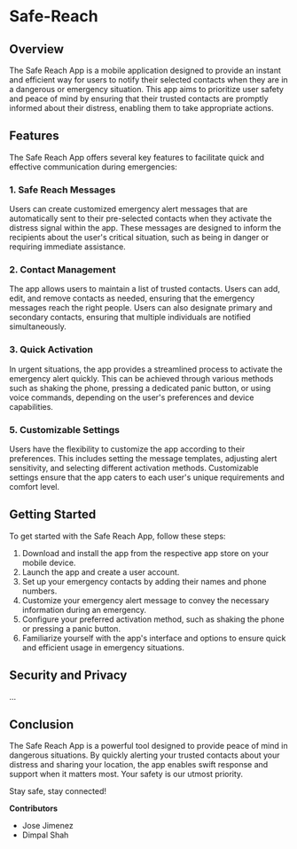 # Safe-Reach

## Overview

The Safe Reach App is a mobile application designed to provide an instant and efficient way for users to notify their selected contacts when they are in a dangerous or emergency situation. This app aims to prioritize user safety and peace of mind by ensuring that their trusted contacts are promptly informed about their distress, enabling them to take appropriate actions.

## Features

The Safe Reach App offers several key features to facilitate quick and effective communication during emergencies:

### 1. Safe Reach Messages

Users can create customized emergency alert messages that are automatically sent to their pre-selected contacts when they activate the distress signal within the app. These messages are designed to inform the recipients about the user's critical situation, such as being in danger or requiring immediate assistance.

### 2. Contact Management

The app allows users to maintain a list of trusted contacts. Users can add, edit, and remove contacts as needed, ensuring that the emergency messages reach the right people. Users can also designate primary and secondary contacts, ensuring that multiple individuals are notified simultaneously.

### 3. Quick Activation

In urgent situations, the app provides a streamlined process to activate the emergency alert quickly. This can be achieved through various methods such as shaking the phone, pressing a dedicated panic button, or using voice commands, depending on the user's preferences and device capabilities.

### 5. Customizable Settings

Users have the flexibility to customize the app according to their preferences. This includes setting the message templates, adjusting alert sensitivity, and selecting different activation methods. Customizable settings ensure that the app caters to each user's unique requirements and comfort level.

## Getting Started

To get started with the Safe Reach App, follow these steps:

1. Download and install the app from the respective app store on your mobile device.
2. Launch the app and create a user account.
3. Set up your emergency contacts by adding their names and phone numbers.
4. Customize your emergency alert message to convey the necessary information during an emergency.
5. Configure your preferred activation method, such as shaking the phone or pressing a panic button.
6. Familiarize yourself with the app's interface and options to ensure quick and efficient usage in emergency situations.

## Security and Privacy

...

## Conclusion

The Safe Reach App is a powerful tool designed to provide peace of mind in dangerous situations. By quickly alerting your trusted contacts about your distress and sharing your location, the app enables swift response and support when it matters most. Your safety is our utmost priority.

Stay safe, stay connected!

**Contributors**
- Jose Jimenez
- Dimpal Shah
